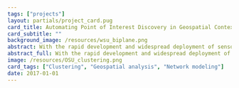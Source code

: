 ```yaml
---
tags: ["projects"]
layout: partials/project_card.pug
card_title: Automating Point of Interest Discovery in Geospatial Contexts
card_subtitle: ""
background_image: /resources/wsu_biplane.png
abstract: With the rapid development and widespread deployment of sensors dedicated to location-acquisition, new types of models have emerged to predict macroscopic patterns that manifest in large data sets representing "significant" group behavior. Partially due to the immense scale of geospatial data, current approaches to discover these macroscopic patterns are primarily driven by inherently heuristic detection methods. Although useful in practice, the inductive bias adopted by such mainstream detection schemes is often unstated or simply unknown. Inspired by recent theoretical advances in efficient non-parametric density level set estimation techniques, in this research effort we describe a semi-supervised framework for automating point of interest discovery in geospatial contexts. We outline the flexibility and utility of our approach through numerous examples, and give a systematic framework for incorporating semisupervised information while retaining finite-sample estimation guarantees.
abstract_full: With the rapid development and widespread deployment of sensors dedicated to location-acquisition, new types of models have emerged to predict macroscopic patterns that manifest in large data sets representing "significant" group behavior. Partially due to the immense scale of geospatial data, current approaches to discover these macroscopic patterns are primarily driven by inherently heuristic detection methods. Although useful in practice, the inductive bias adopted by such mainstream detection schemes is often unstated or simply unknown. Inspired by recent theoretical advances in efficient non-parametric density level set estimation techniques, in this research effort we describe a semi-supervised framework for automating point of interest discovery in geospatial contexts. We outline the flexibility and utility of our approach through numerous examples, and give a systematic framework for incorporating semisupervised information while retaining finite-sample estimation guarantees.
image: /resources/OSU_clustering.png
card_tags: ["Clustering", "Geospatial analysis", "Network modeling"]
date: 2017-01-01
---
```


